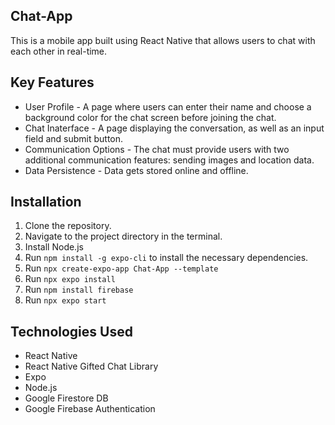 ## Chat-App

This is a mobile app built using React Native that allows users to chat with each other in real-time.

## Key Features

- User Profile - A page where users can enter their name and choose a background color for the chat screen
before joining the chat.
- Chat Inaterface - A page displaying the conversation, as well as an input field and submit button.
- Communication Options - The chat must provide users with two additional communication features: sending images
and location data.
- Data Persistence - Data gets stored online and offline.

## Installation

1. Clone the repository.
2. Navigate to the project directory in the terminal.
3. Install Node.js
4. Run `npm install -g expo-cli` to install the necessary dependencies.
3. Run `npx create-expo-app Chat-App --template`
4. Run `npx expo install`
5. Run `npm install firebase`
6. Run `npx expo start`

## Technologies Used

- React Native
- React Native Gifted Chat Library
- Expo
- Node.js
- Google Firestore DB
- Google Firebase Authentication